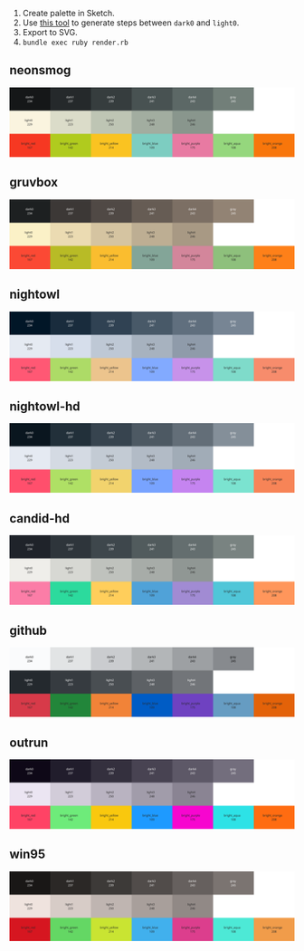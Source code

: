 1. Create palette in Sketch.
2. Use [this tool](https://colordesigner.io/gradient-generator) to generate steps between `dark0` and `light0`.
3. Export to SVG.
4. `bundle exec ruby render.rb`

## neonsmog
<p align="center">
  <img src="https://github.com/joeyschoblaska/colorschemes/blob/master/palettes/neonsmog.svg">
</p>

## gruvbox
<p align="center">
  <img src="https://github.com/joeyschoblaska/colorschemes/blob/master/palettes/gruvbox.svg">
</p>

## nightowl
<p align="center">
  <img src="https://github.com/joeyschoblaska/colorschemes/blob/master/palettes/nightowl.svg">
</p>

## nightowl-hd
<p align="center">
  <img src="https://github.com/joeyschoblaska/colorschemes/blob/master/palettes/nightowl-hd.svg">
</p>

## candid-hd
<p align="center">
  <img src="https://github.com/joeyschoblaska/colorschemes/blob/master/palettes/candid-hd.svg">
</p>

## github
<p align="center">
  <img src="https://github.com/joeyschoblaska/colorschemes/blob/master/palettes/github.svg">
</p>

## outrun
<p align="center">
  <img src="https://github.com/joeyschoblaska/colorschemes/blob/master/palettes/outrun.svg">
</p>

## win95
<p align="center">
  <img src="https://github.com/joeyschoblaska/colorschemes/blob/master/palettes/win95.svg">
</p>
